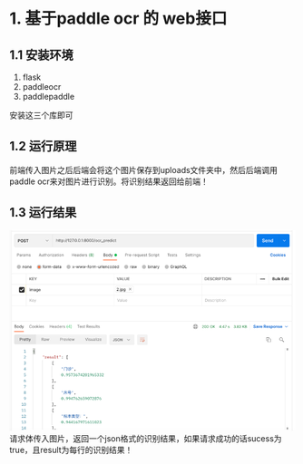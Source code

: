 # 1. 基于paddle ocr 的 web接口
## 1.1 安装环境
1. flask
2. paddleocr
3. paddlepaddle

安装这三个库即可

## 1.2 运行原理
前端传入图片之后后端会将这个图片保存到uploads文件夹中，然后后端调用paddle ocr来对图片进行识别。将识别结果返回给前端！

## 1.3 运行结果
![img.png](img.png)
请求体传入图片，返回一个json格式的识别结果，如果请求成功的话sucess为true，且result为每行的识别结果！



